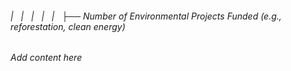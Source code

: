 ###### |   |   |   |   |   ├── Number of Environmental Projects Funded (e.g., reforestation, clean energy)

*Add content here*